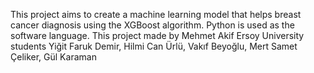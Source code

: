 This project aims to create a machine learning model that helps breast cancer diagnosis using the XGBoost algorithm. Python is used as the software language.
This project made by Mehmet Akif Ersoy University students
Yiğit Faruk Demir,
Hilmi Can Ürlü, 
Vakıf Beyoğlu,
Mert Samet Çeliker,
Gül Karaman
